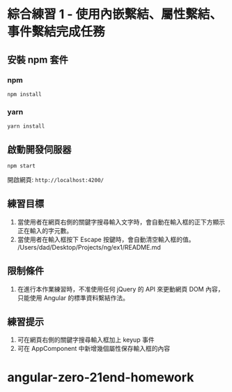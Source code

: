 # 綜合練習 1 - 使用內嵌繫結、屬性繫結、事件繫結完成任務

## 安裝 npm 套件

### npm

`npm install`

### yarn

`yarn install`


## 啟動開發伺服器

`npm start`

開啟網頁: `http://localhost:4200/`


## 練習目標

1. 當使用者在網頁右側的關鍵字搜尋輸入文字時，會自動在輸入框​的正下方顯示正在輸入的字元數。
2. 當使用者在​輸入框​按下 Escape 按鍵時，會自動清空輸入框的值。
/Users/dad/Desktop/Projects/ng/ex1/README.md

## 限制條件

1. 在進行本作業練習時，不准使用任何 jQuery 的 API 來更動網頁 DOM 內容，只能使用 Angular 的標準資料繫結作法。


## 練習提示

1. 可​在網頁右側的關鍵字搜尋輸入框加上 keyup 事件​​
2. 可在 AppComponent 中新增幾個屬性保存輸入框的內容
# angular-zero-21end-homework
